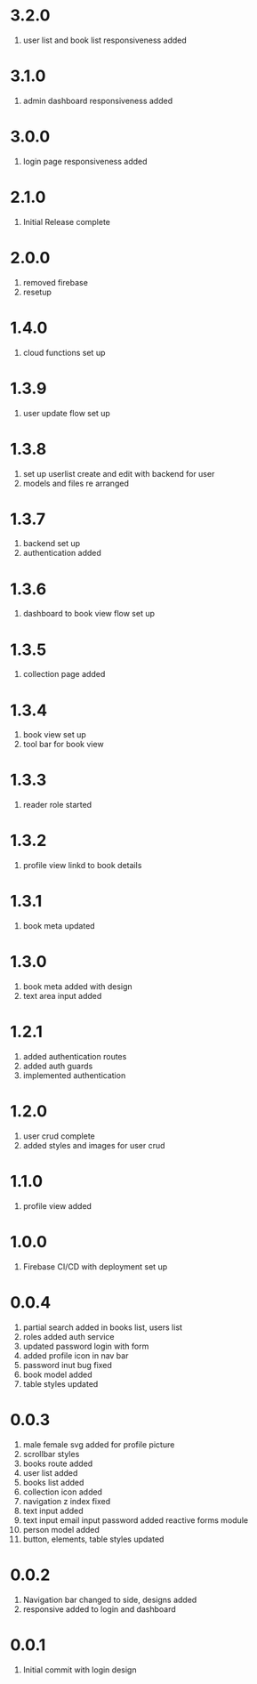 # 3.2.0

1. user list and book list responsiveness added

# 3.1.0

1. admin dashboard responsiveness added

# 3.0.0

1. login page responsiveness added

# 2.1.0

1. Initial Release complete

# 2.0.0

1. removed firebase 
2. resetup 

# 1.4.0

1. cloud functions set up

# 1.3.9

1. user update flow set up

# 1.3.8

1. set up userlist create and edit with backend for user
2. models and files re arranged

# 1.3.7

1. backend set up 
2. authentication added

# 1.3.6

1. dashboard to book view flow set up

# 1.3.5 

1. collection page added

# 1.3.4

1. book view set up
2. tool bar for book view

# 1.3.3

1. reader role started

# 1.3.2
 
1. profile view linkd to book details

# 1.3.1

1. book meta updated

# 1.3.0

1. book meta added with design
2. text area input added

# 1.2.1

1. added authentication routes
2. added auth guards
3. implemented authentication

# 1.2.0

1. user crud complete
2. added styles and images for user crud

# 1.1.0

1. profile view added

# 1.0.0

1. Firebase CI/CD with deployment set up

# 0.0.4

1. partial search added in books list, users list
2. roles added auth service
3. updated password login with form
4. added profile icon in nav bar
5. password inut bug fixed
6. book model added
7. table styles updated

# 0.0.3

1. male female svg added for profile picture
2. scrollbar styles
3. books route added
4. user list added
5. books list added
6. collection icon added
7. navigation z index fixed
8. text input added
9. text input email input password added reactive forms module
10. person model added
11. button, elements, table styles updated 

# 0.0.2

1. Navigation bar changed to side, designs added
2. responsive added to login and dashboard

# 0.0.1

1. Initial commit with login design
